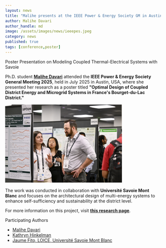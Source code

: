 ```yaml
---
layout: news
title: "Malihe presents at the IEEE Power & Energy Society GM in Austin, TX"
author: Malihe Davari
author_handle: md
image: /assets/images/news/ieeepes.jpeg
category: news
published: true
tags: [conference,poster]
---
```


<div class="bigspacer"></div>
<div class="head">Poster Presentation on Modeling Coupled Thermal-Electrical Systems with Savoie </div>
<div class="spacer"></div>

Ph.D. student [**Malihe Davari**](https://www.theseelab.org/team/malihe-davari) attended the **IEEE Power & Energy Society General Meeting 2025**, held in July 2025 in Austin, USA, where she presented her research as a poster titled **"Optimal Design of Coupled District Energy and Microgrid Systems in France's Bourget-du-Lac District."**

<div class="spacer"></div>

<img src="/assets/images/news/360-IEEE-PES-General-Meeting-2025-Austin.jpg" alt="Malihe presents her poster at the 2025 IEEE PES GM." style="width:75%;"/>

<div class="spacer"></div>

The work was conducted in collaboration with **Université Savoie Mont Blanc** and focuses on the architectural design of multi-energy systems to enhance self-sufficiency and sustainability at the district level.

For more information on this project, visit [**this research page**](/projects/_posts/2024-04-09-savoie.md).

<div class="bigspacer"></div>
<div class="head">Participating Authors</div>
<div class="spacer"></div>

- [Malihe Davari](/team/_posts/2025-01-18-malihe-davari.md)
- [Kathryn Hinkelman](/team/_posts/2024-02-04-kathryn-hinkelman.md)
- [Jaume Fito, LOICE, Université Savoie Mont Blanc](https://www.univ-smb.fr/locie/en/jaume-fito-membre-du-locie/)
